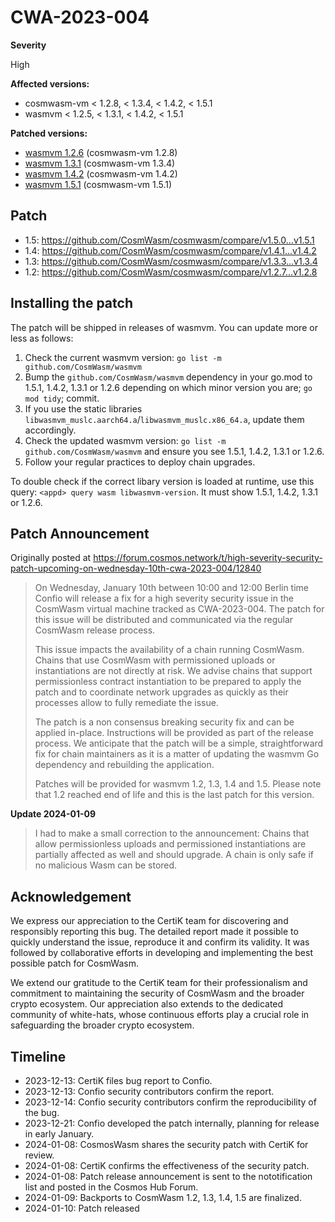 # CWA-2023-004

**Severity**

High

**Affected versions:**

- cosmwasm-vm < 1.2.8, < 1.3.4, < 1.4.2, < 1.5.1
- wasmvm < 1.2.5, < 1.3.1, < 1.4.2, < 1.5.1

**Patched versions:**

- [wasmvm 1.2.6](https://github.com/CosmWasm/wasmvm/releases/tag/v1.2.6) (cosmwasm-vm 1.2.8)
- [wasmvm 1.3.1](https://github.com/CosmWasm/wasmvm/releases/tag/v1.3.1) (cosmwasm-vm 1.3.4)
- [wasmvm 1.4.2](https://github.com/CosmWasm/wasmvm/releases/tag/v1.4.2) (cosmwasm-vm 1.4.2)
- [wasmvm 1.5.1](https://github.com/CosmWasm/wasmvm/releases/tag/v1.5.1) (cosmwasm-vm 1.5.1)

## Patch

- 1.5: https://github.com/CosmWasm/cosmwasm/compare/v1.5.0...v1.5.1
- 1.4: https://github.com/CosmWasm/cosmwasm/compare/v1.4.1...v1.4.2
- 1.3: https://github.com/CosmWasm/cosmwasm/compare/v1.3.3...v1.3.4
- 1.2: https://github.com/CosmWasm/cosmwasm/compare/v1.2.7...v1.2.8

## Installing the patch

The patch will be shipped in releases of wasmvm. You can update more or less as follows:

1. Check the current wasmvm version: `go list -m github.com/CosmWasm/wasmvm`
2. Bump the `github.com/CosmWasm/wasmvm` dependency in your go.mod to 1.5.1, 1.4.2, 1.3.1 or 1.2.6 depending on which minor version you are; `go mod tidy`; commit.
3. If you use the static libraries `libwasmvm_muslc.aarch64.a`/`libwasmvm_muslc.x86_64.a`, update them accordingly.
4. Check the updated wasmvm version: `go list -m github.com/CosmWasm/wasmvm` and ensure you see 1.5.1, 1.4.2, 1.3.1 or 1.2.6.
5. Follow your regular practices to deploy chain upgrades.

To double check if the correct libary version is loaded at runtime, use this query:
`<appd> query wasm libwasmvm-version`. It must show 1.5.1, 1.4.2, 1.3.1 or 1.2.6.

## Patch Announcement

Originally posted at https://forum.cosmos.network/t/high-severity-security-patch-upcoming-on-wednesday-10th-cwa-2023-004/12840

> On Wednesday, January 10th between 10:00 and 12:00 Berlin time Confio will release a fix for a high severity security issue in the CosmWasm virtual machine tracked as CWA-2023-004. The patch for this issue will be distributed and communicated via the regular CosmWasm release process.
>
> This issue impacts the availability of a chain running CosmWasm. Chains that use CosmWasm with permissioned uploads or instantiations are not directly at risk. We advise chains that support permissionless contract instantiation to be prepared to apply the patch and to coordinate network upgrades as quickly as their processes allow to fully remediate the issue.
>
> The patch is a non consensus breaking security fix and can be applied in-place. Instructions will be provided as part of the release process. We anticipate that the patch will be a simple, straightforward fix for chain maintainers as it is a matter of updating the wasmvm Go dependency and rebuilding the application.
>
> Patches will be provided for wasmvm 1.2, 1.3, 1.4 and 1.5. Please note that 1.2 reached end of life and this is the last patch for this version.

**Update 2024-01-09**

> I had to make a small correction to the announcement: Chains that allow permissionless uploads and permissioned instantiations are partially affected as well and should upgrade. A chain is only safe if no malicious Wasm can be stored.

## Acknowledgement

We express our appreciation to the CertiK team for discovering and responsibly reporting this bug. The detailed report made it possible to quickly understand the issue, reproduce it and confirm its validity. It was followed by collaborative efforts in developing and implementing the best possible patch for CosmWasm.

We extend our gratitude to the CertiK team for their professionalism and commitment to maintaining the security of CosmWasm and the broader crypto ecosystem. Our appreciation also extends to the dedicated community of white-hats, whose continuous efforts play a crucial role in safeguarding the broader crypto ecosystem.

## Timeline

- 2023-12-13: CertiK files bug report to Confio.
- 2023-12-13: Confio security contributors confirm the report.
- 2023-12-14: Confio security contributors confirm the reproducibility of the bug.
- 2023-12-21: Confio developed the patch internally, planning for release in early January.
- 2024-01-08: CosmosWasm shares the security patch with CertiK for review.
- 2024-01-08: CertiK confirms the effectiveness of the security patch.
- 2024-01-08: Patch release announcement is sent to the nototification list and posted in the Cosmos Hub Forum.
- 2024-01-09: Backports to CosmWasm 1.2, 1.3, 1.4, 1.5 are finalized.
- 2024-01-10: Patch released
